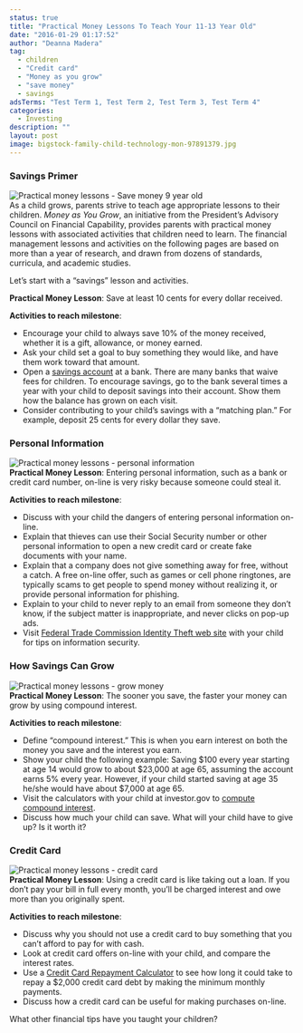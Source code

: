```yaml
---
status: true
title: "Practical Money Lessons To Teach Your 11-13 Year Old"
date: "2016-01-29 01:17:52"
author: "Deanna Madera"
tag:
  - children
  - "Credit card"
  - "Money as you grow"
  - "save money"
  - savings
adsTerms: "Test Term 1, Test Term 2, Test Term 3, Test Term 4"
categories:
  - Investing
description: ""
layout: post
image: bigstock-family-child-technology-mon-97891379.jpg
---
```


### Savings Primer

![Practical money lessons - Save money 9 year old](/posts/bigstock-education-school-and-money-sa-70932742-1024x833.jpg)  
As a child grows, parents strive to teach age appropriate lessons to their children. _Money as You Grow_, an initiative from the President’s Advisory Council on Financial Capability, provides parents with practical money lessons with associated activities that children need to learn. The financial management lessons and activities on the following pages are based on more than a year of research, and drawn from dozens of standards, curricula, and academic studies.

Let’s start with a “savings” lesson and activities.

**Practical Money Lesson**: Save at least 10 cents for every dollar received.

**Activities to reach milestone**:

- Encourage your child to always save 10% of the money received, whether it is a gift, allowance, or money earned.
- Ask your child set a goal to buy something they would like, and have them work toward that amount.
- Open a [savings account](/how-to-get-your-moneys-worth-from-checking-accounts) at a bank. There are many banks that waive fees for children. To encourage savings, go to the bank several times a year with your child to deposit savings into their account. Show them how the balance has grown on each visit.
- Consider contributing to your child’s savings with a “matching plan.” For example, deposit 25 cents for every dollar they save.

### Personal Information

![Practical money lessons - personal information](/posts/bigstock-Mother-looking-after-son-doing-87393188-10-year-old.jpg)  
**Practical Money Lesson**: Entering personal information, such as a bank or credit card number, on-line is very risky because someone could steal it.

**Activities to reach milestone**:

- Discuss with your child the dangers of entering personal information on-line.
- Explain that thieves can use their Social Security number or other personal information to open a new credit card or create fake documents with your name.
- Explain that a company does not give something away for free, without a catch. A free on-line offer, such as games or cell phone ringtones, are typically scams to get people to spend money without realizing it, or provide personal information for phishing.
- Explain to your child to never reply to an email from someone they don’t know, if the subject matter is inappropriate, and never clicks on pop-up ads.
- Visit [Federal Trade Commission Identity Theft web site](https://www.consumer.ftc.gov/features/feature-0014-identity-theft) with your child for tips on information security.

### How Savings Can Grow

![Practical money lessons - grow money](/posts/bigstock-Growing-money-in-flowerpots-on-92069222-1024x703.jpg)  
**Practical Money Lesson**: The sooner you save, the faster your money can grow by using compound interest.

**Activities to reach milestone**:

- Define “compound interest.” This is when you earn interest on both the money you save and the interest you earn.
- Show your child the following example: Saving $100 every year starting at age 14 would grow to about $23,000 at age 65, assuming the account earns 5% every year. However, if your child started saving at age 35 he/she would have about $7,000 at age 65.
- Visit the calculators with your child at investor.gov to [compute compound interest](https://investor.gov/tools/calculators/compound-interest-calculator).
- Discuss how much your child can save. What will your child have to give up? Is it worth it?

### Credit Card

![Practical money lessons - credit card](/posts/bigstock-A-young-buyer-with-colored-bag-107959439.jpg)  
**Practical Money Lesson**: Using a credit card is like taking out a loan. If you don’t pay your bill in full every month, you’ll be charged interest and owe more than you originally spent.

**Activities to reach milestone**:

- Discuss why you should not use a credit card to buy something that you can’t afford to pay for with cash.
- Look at credit card offers on-line with your child, and compare the interest rates.
- Use a [Credit Card Repayment Calculator](https://www.calcxml.com/calculators/how-long-will-it-take-to-pay-off-my-credit-card) to see how long it could take to repay a $2,000 credit card debt by making the minimum monthly payments.
- Discuss how a credit card can be useful for making purchases on-line.

What other financial tips have you taught your children?
